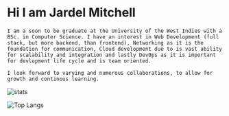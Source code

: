 # Hi I am Jardel Mitchell

` I am a soon to be graduate at the University of the West Indies with a BSc. in Computer Science. I have an interest in Web Development (full stack, but more backend, than frontend), Networking as it is the foundation for communication, Cloud development due to is vast ability for scalability and integration and lastly DevOps as it is important for devlopment life cycle and is team oriented. `

` I look forward to varying and numerous collaborations, to allow for growth and continous learning. `


<img alt="stats" src ="https://github-readme-stats.vercel.app/api?username=Jdmitchel&show_icons=true&theme=gruvbox"/> 
<p hidden style="display:none;"> Credit to [Anurag's GitHub stats] </p>  

![Top Langs](https://github-readme-stats.vercel.app/api/top-langs/?username=Jdmitchel&size_weight=0.5&count_weight=0.3&langs_count=8)
